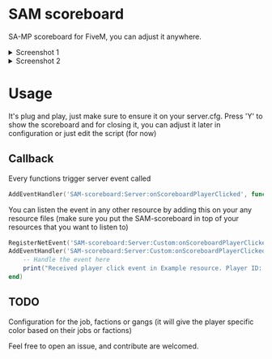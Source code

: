 # SAM scoreboard
SA-MP scoreboard for FiveM, you can adjust it anywhere.

<details>
  <summary>Screenshot 1</summary>
  <img src="./images/1.png" alt="Screenshot 1">
</details>

<details>
  <summary>Screenshot 2</summary>
  <img src="./images/2.png" alt="Screenshot 2">
</details>



# Usage
It's plug and play, just  make sure to ensure it on your server.cfg. Press 'Y' to show the scoreboard and for closing it, you can adjust it later in configuration or just edit the script (for now)

## Callback

Every functions trigger server event called 

```lua
AddEventHandler('SAM-scoreboard:Server:onScoreboardPlayerClicked', function(clickedPlayerId, clickedPlayerName, clickedPlayerPing)end)
```

You can listen the event in any other resource by adding this on your any resource files (make sure you put the SAM-scoreboard in top of your resources that you want to listen to)
```lua
RegisterNetEvent('SAM-scoreboard:Server:Custom:onScoreboardPlayerClicked')
AddEventHandler('SAM-scoreboard:Server:Custom:onScoreboardPlayerClicked', function(clickedPlayerId, clickedPlayerName, clickedPlayerPing)
    -- Handle the event here
    print("Received player click event in Example resource. Player ID: " .. clickedPlayerId .. ", Name: " .. clickedPlayerName .. ", Ping: " .. clickedPlayerPing)
end)
```

## TODO
Configuration for the job, factions or gangs (it will give the player specific color based on their jobs or factions)

Feel free to open an issue, and contribute are welcomed.
